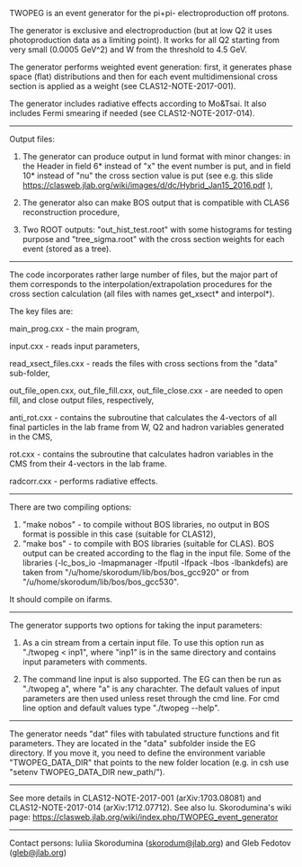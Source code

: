 TWOPEG is an event generator for the pi+pi- electroproduction off protons.

The generator is exclusive and electroproduction (but at low Q2 it uses photoproduction data as a limiting point). It works for all Q2 starting from very small (0.0005 GeV^2) and W from the threshold to 4.5 GeV.

The generator performs weighted event generation: first, it generates phase space (flat) distributions and then for each event multidimensional cross section is applied as a weight (see CLAS12-NOTE-2017-001). 

The generator includes radiative effects according to Mo&Tsai. It also includes Fermi smearing if needed (see CLAS12-NOTE-2017-014).

--------------------------------------------------

Output files:

1) The generator can produce output in lund format with minor changes:  in the Header in field 6* instead of "x" the event number is put, and in field 10* instead of "nu" the cross section value is put (see e.g. this slide https://clasweb.jlab.org/wiki/images/d/dc/Hybrid_Jan15_2016.pdf ),

2) The generator also can make BOS output that is compatible with CLAS6 reconstruction procedure,

3) Two ROOT outputs: "out_hist_test.root" with some histograms for testing purpose and "tree_sigma.root" with the cross section weights for each event (stored as a tree).

--------------------------------------------------

The code incorporates rather large number of files, but the major part of them corresponds to the interpolation/extrapolation procedures for the cross section calculation (all files with names get_xsect* and interpol*).

The key files are:

main_prog.cxx - the main program,

input.cxx - reads input parameters,

read_xsect_files.cxx - reads the files with cross sections from the "data" sub-folder, 

out_file_open.cxx, out_file_fill.cxx, out_file_close.cxx - are needed to open fill, and close output files, respectively,

anti_rot.cxx - contains the subroutine that calculates the 4-vectors of all final particles in the lab frame from  W, Q2 and hadron variables generated in the CMS,

rot.cxx - contains the subroutine that calculates hadron variables in the CMS from their 4-vectors in the lab frame.

radcorr.cxx - performs radiative effects.

--------------------------------------------------

There are two compiling options: 

1) "make nobos" - to compile without BOS libraries, no output in BOS format is possible in this case (suitable for CLAS12),
2) "make bos" - to compile with BOS libraries (suitable for CLAS). BOS output can be created according to the flag in the input file. Some of the libraries (-lc_bos_io -lmapmanager -lfputil -lfpack -lbos -lbankdefs) are taken from "/u/home/skorodum/lib/bos/bos_gcc920" or from "/u/home/skorodum/lib/bos/bos_gcc530".

It should compile on ifarms.

------------------------------------------------

The generator supports two options for taking the input parameters:

1) As a cin stream from a certain input file. To use this option run as "./twopeg < inp1", where "inp1" is in the same directory and contains input parameters with comments. 

2) The command line input is also supported. The EG can then be run as "./twopeg a", where "a" is any charachter. The default values of input parameters are then used unless reset through the cmd line. For cmd line option and default values type "./twopeg --help".

--------------------------------------------------

The generator needs "dat" files with tabulated structure functions and fit parameters. They are located in the "data" subfolder inside the EG directory. If you move it, you need to define the environment variable "TWOPEG_DATA_DIR" that points to the new folder location (e.g. in csh use "setenv TWOPEG_DATA_DIR new_path/").

--------------------------------------------------

See more details in CLAS12-NOTE-2017-001 (arXiv:1703.08081) and CLAS12-NOTE-2017-014 (arXiv:1712.07712).
See also Iu. Skorodumina's wiki page: https://clasweb.jlab.org/wiki/index.php/TWOPEG_event_generator  

--------------------------------------------------

Contact persons: Iuliia Skorodumina (skorodum@jlab.org) and Gleb Fedotov (gleb@jlab.org)
 
